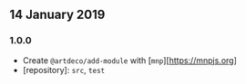 ## 14 January 2019

### 1.0.0

- Create `@artdeco/add-module` with [`mnp`][https://mnpjs.org]
- [repository]: `src`, `test`
